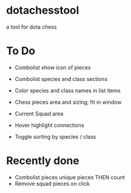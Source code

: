 # dotachesstool
a tool for dota chess

# To Do


* Combolist show icon of pieces
* Combolist species and class sections


* Color species and class names in list items
* Chess pieces area and sizing; fit in window
* Current Squad area
* Hover highlight connections
* Toggle sorting by species / class

# Recently done

* Combolist pieces unique pieces THEN count 
* Remove squad pieces on click

